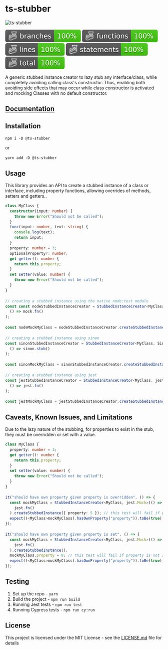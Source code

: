 # ts-stubber

![ts-stubber](https://github.com/ShellyDCMS/ts-stubber/actions/workflows/npm-publish.yml/badge.svg)

![Branches](https://raw.githubusercontent.com/ShellyDCMS/ts-stubber/badges/badges/coverage-branches.svg)
![Functions](https://raw.githubusercontent.com/ShellyDCMS/ts-stubber/badges/badges/coverage-functions.svg)
![Lines](https://raw.githubusercontent.com/ShellyDCMS/ts-stubber/badges/badges/coverage-lines.svg)
![Statements](https://raw.githubusercontent.com/ShellyDCMS/ts-stubber/badges/badges/coverage-statements.svg)
![Coverage total](https://raw.githubusercontent.com/ShellyDCMS/ts-stubber/badges/badges/coverage-total.svg)

A generic stubbed instance creator to lazy stub any interface/class, while completely avoiding calling class's constructor.
Thus, enabling both avoiding side effects that may occur while class constructor is activated and mocking Classes with no default constructor.

## [Documentation](https://shellydcms.github.io/ts-stubber/modules.html)

## Installation

`npm i -D @ts-stubber`

or

`yarn add -D @ts-stubber`

## Usage

This library provides an API to create a stubbed instance of a class or interface, including property functions, allowing overrides of methods, setters and getters..

```ts
class MyClass {
  constructor(input: number) {
    throw new Error("Should not be called");
  }
  func(input: number, text: string) {
    console.log(text);
    return input;
  }
  property: number = 3;
  optionalProperty?: number;
  get getter(): number {
    return this.property;
  }
  set setter(value: number) {
    throw new Error("Should not be called");
  }
}

// creating a stubbed instance using the native node:test module
const const nodeStubbedInstanceCreator = StubbedInstanceCreator<MyClass, Mock<Function>>(
  () => mock.fn()
);

const nodeMockMyClass = nodeStubbedInstanceCreator.createStubbedInstance();

// creating a stubbed instance using sinon
const sinonStubbedInstanceCreator = StubbedInstanceCreator<MyClass, SinonStub>(
  () => sinon.stub()
);

const sinonMockMyClass = sinonStubbedInstanceCreator.createStubbedInstance();

// creating a stubbed instance using jest
const jestStubbedInstanceCreator = StubbedInstanceCreator<MyClass, jest.Mock>(
  () => jest.fn()
);

const jestMockMyClass = jestStubbedInstanceCreator.createStubbedInstance();
```

## Caveats, Known Issues, and Limitations

Due to the lazy nature of the stubbing, for properties to exist in the stub, they must be overridden or set with a value.

```ts
class MyClass {
  property: number = 3;
  get getter(): number {
    return this.property;
  }
  set setter(value: number) {
    throw new Error("Should not be called");
  }
}

it("should have own property given property is overridden", () => {
  const mockMyClass = StubbedInstanceCreator<MyClass, jest.Mock>(() =>
    jest.fn()
  ).createStubbedInstance({ property: 5 }); // this test will fail if property is not overridden
  expect((<MyClass>mockMyClass).hasOwnProperty("property")).toBe(true);
});

it("should have own property given property is set", () => {
  const mockMyClass = StubbedInstanceCreator<MyClass, jest.Mock>(() =>
    jest.fn()
  ).createStubbedInstance();
  mockMyClass.property = 8; // this test will fail if property is not set
  expect((<MyClass>mockMyClass).hasOwnProperty("property")).toBe(true);
});
```

## Testing

1. Set up the repo - `yarn`
2. Build the project - `npm run build`
3. Running Jest tests - `npm run test`
4. Running Cypress tests - `npm run cy:run`

## License

This project is licensed under the MIT License - see the [LICENSE.md](https://raw.githubusercontent.com/ShellyDCMS/ts-stubber/main/LICENSE.md) file for details
